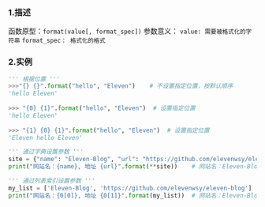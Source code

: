 ### 1.描述


函数原型：`format(value[, format_spec])`
参数意义：
`value: 需要被格式化的字符串`
`format_spec： 格式化的格式`

### 2.实例
```python
''' 根据位置 '''
>>>"{} {}".format("hello", "Eleven")    # 不设置指定位置，按默认顺序
'hello Eleven'
 
>>> "{0} {1}".format("hello", "Eleven")  # 设置指定位置
'hello Eleven'
 
>>> "{1} {0} {1}".format("hello", "Eleven")  # 设置指定位置
'Eleven hello Eleven'
```


```python
''' 通过字典设置参数 '''
site = {"name": "Eleven-Blog", "url": "https://github.com/elevenwsy/eleven-blog"}
print("网站名：{name}, 地址 {url}".format(**site))    # 网站名：Eleven-Blog, 地址 https://github.com/elevenwsy/eleven-blog

```



```python
''' 通过列表索引设置参数 '''
my_list = ['Eleven-Blog', 'https://github.com/elevenwsy/eleven-blog']
print("网站名：{0[0]}, 地址 {0[1]}".format(my_list))  # 网站名：Eleven-Blog, 地址 https://github.com/elevenwsy/eleven-blog

```

